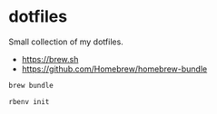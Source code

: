 # dotfiles

Small collection of my dotfiles.

- https://brew.sh
- https://github.com/Homebrew/homebrew-bundle

```sh
brew bundle
```

```sh
rbenv init
```
